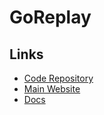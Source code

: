# GoReplay

## Links

- [Code Repository](https://github.com/buger/goreplay)
- [Main Website](https://goreplay.org)
- [Docs](https://github.com/buger/goreplay/wiki)
